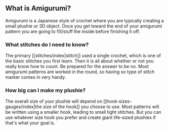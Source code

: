 ## What is Amigurumi?
Amigurumi is a Japanese style of crochet where you are typically creating a small plushie or 3D object.  Once you get toward the end of your amigurumi pattern you are going to fill/stuff the inside before finishing it off. 

### What stitches do I need to know?
The primary [[stitches/index|stitch]] used a single crochet, which is one of the basic stitches you first learn. Then it is all about whether or not you really know how to count. Be prepared for the answer to be no. Most amigurumi patterns are worked in the round, so having so type of stitch marker comes in very handy.  

### How big can I make my plushie?
The overall size of your plushie will depend on [[hook-sizes-gauges/index|the size of the hook]] you choose to use. Most patterns will be written using a smaller hook, leading to small tight stitches.  But you can use whatever size hook you prefer and create giant life-sized plushies if that's what your goal is. 